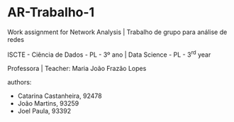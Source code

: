 # AR-Trabalho-1

Work assignment for Network Analysis | Trabalho de grupo para análise de redes

ISCTE - Ciência de Dados - PL - 3º ano | Data Science - PL - 3<sup>rd</sup> year

Professora | Teacher: Maria João Frazão Lopes

authors:
- Catarina Castanheira, 92478
- João Martins, 93259
- Joel Paula, 93392

